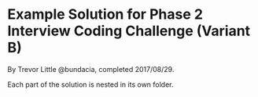 # Example Solution for Phase 2 Interview Coding Challenge (Variant B)

By Trevor Little @bundacia, completed 2017/08/29.

Each part of the solution is nested in its own folder.

